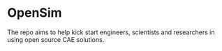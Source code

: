 # OpenSim

The repo aims to help kick start engineers, scientists and researchers in using open source CAE solutions.
